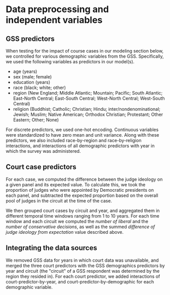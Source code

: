 # Data preprocessing and independent variables

## GSS predictors

When testing for the impact of course cases in our modeling section below, we controlled for various demographic variables from the GSS.
Specifically, we used the following variables as predictors in our model(s). 

- age (years)
- sex (male; female)
- education (years)
- race (black; white; other)
- region (New England; Middle Atlantic; Mountain; Pacific; South Atlantic;
East-North Central; East-South Central; West-North Central; West-South
Central)
- religion (Buddhist; Catholic; Christian; Hindu; inter/nondenominational;
Jewish; Muslim; Native American; Orthodox Christian; Protestant; Other
Eastern; Other; None)

For discrete predictors, we used one-hot encoding. Continuous variables were standardized to have zero mean and unit variance.
Along with these predictors, we also included race-by-region and race-by-religion interactions, and interactions of 
all demographic predictors with year in which the survey was administered.

## Court case predictors
For each case, we computed the difference between the judge ideology on a given panel and its expected value. To calculate this, we took the proportion of judges who were appointed by Democratic presidents on each panel, and subtracted the expected proportion based on the overall pool of judges in the circuit at the time of the case.

We then grouped court cases by circuit and year, and aggregated them in different temporal time windows ranging from 1 to 10 years. For each time window and each circuit we computed the *number of liberal* and the *number of conservative decisions*, as well as the summed *difference of judge ideology from expectation* value described above.


## Integrating the data sources
We removed GSS data for years in which court data was unavailable, and merged the three court predictors with the GSS demographics predictors by year and circuit (the "circuit" of a GSS respondent was determined by the region they resided in).
For each court predictor, we added interactions of court-predictor-by-year, and court-predictor-by-demographic for each demographic variable.